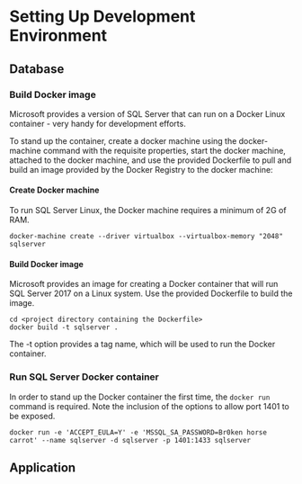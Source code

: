 # Setting Up Development Environment
## Database

### Build Docker image
Microsoft provides a version of SQL Server that can run on a Docker Linux container - very handy for development efforts.

To stand up the container, create a docker machine using the docker-machine command with the requisite properties, start the docker machine,
attached to the docker machine, and use the provided Dockerfile to pull and build an image provided by the Docker Registry to the docker
machine:

#### Create Docker machine
To run SQL Server Linux, the Docker machine requires a minimum of 2G of RAM.

```
docker-machine create --driver virtualbox --virtualbox-memory "2048" sqlserver
```

#### Build Docker image
Microsoft provides an image for creating a Docker container that will run SQL Server 2017 on a Linux system.  Use the provided Dockerfile to 
build the image.

```
cd <project directory containing the Dockerfile>
docker build -t sqlserver .
```

The -t option provides a tag name, which will be used to run the Docker container.

### Run SQL Server Docker container
In order to stand up the Docker container the first time, the `docker run` command is required.  Note the inclusion of the options to allow port 1401 to
be exposed.

```
docker run -e 'ACCEPT_EULA=Y' -e 'MSSQL_SA_PASSWORD=Br0ken horse carrot' --name sqlserver -d sqlserver -p 1401:1433 sqlserver
```

## Application